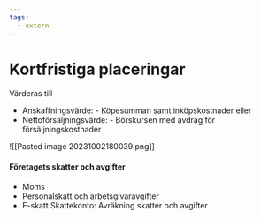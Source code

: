 ```yaml
---
tags:
  - extern
---
```

# Kortfristiga placeringar
Värderas till 
- Anskaffningsvärde:
		- Köpesumman samt inköpskostnader 
	eller
- Nettoförsäljningsvärde:
	  - Börskursen med avdrag för försäljningskostnader

![[Pasted image 20231002180039.png]]

#### Företagets skatter och avgifter
- Moms
- Personalskatt och arbetsgivaravgifter
- F-skatt
Skattekonto: Avräkning skatter och avgifter